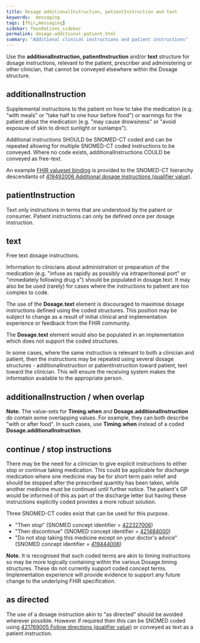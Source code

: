 ```yaml
---
title: Dosage additionalInstruction, patientInstruction and text
keywords:  messaging
tags: [fhir,messaging]
sidebar: foundations_sidebar
permalink: dosage-additional-patient.html
summary: "Additional clinical instructions and patient instructions"
---
```



 
Use the **additionalInstruction, patientInstruction** and/or **text** structure for dosage instructions, relevant to the patient, prescriber and administering or other clinician, that cannot be conveyed elsewhere within the Dosage structure. 

## additionalInstruction ##

Supplemental instructions to the patient on how to take the medication (e.g. "with meals" or "take half to one hour before food") or warnings for the patient about the medication (e.g. "may cause drowsiness" or "avoid exposure of skin to direct sunlight or sunlamps").  

Additional instructions SHOULD be SNOMED-CT coded and can be repeated allowing for multiple SNOMED-CT coded instructions to be conveyed.
Where no code exists, additionalInstructions COULD be conveyed as free-text.

An example [FHIR valueset binding](http://hl7.org/fhir/stu3/valueset-additional-instruction-codes.html) is provided to the SNOMED-CT hierarchy descendants of [419492006 Additional dosage instructions (qualifier value)](https://termbrowser.nhs.uk/?perspective=full&conceptId1=419492006&edition=uk-edition).

## patientInstruction ##

Text only instructions in terms that are understood by the patient or consumer.
Patient instructions can only be defined once per dosage instruction.

<script src="https://gist.github.com/IOPS-DEV/46ab707ee642105bc77ab6dc0beded2e.js"></script>

## text ##

Free text dosage instructions.

Information to clinicians about administration or preparation of the medication (e.g. "infuse as rapidly as possibly via intraperitoneal port" or "immediately following drug x") should be populated in dosage.text. It may also be be used (rarely) for cases where the instructions to patient are too complex to code.

The use of the **Dosage.text** element is discouraged to maximise dosage instructions defined using the coded structures. This position may be subject to change as a result of initial clinical and implementation experience or feedback from the FHIR community.

The **Dosage.text** element would also be populated in an implementation which does not support the coded structures.

In some cases, where the same instruction is relevant to both a clinician and patient, then the instructions may be repeated using several dosage structures - additionalInstruction or patientInstruction toward patient, text toward the clinician. This will ensure the receiving system makes the information available to the appropriate person.


## additionalInstruction / when overlap ##

**Note.** The value-sets for **Timing.when** and **Dosage.additionalInstruction** do contain some overlapping values. For example, they can both describe "with or after food". In such cases, use **Timing.when** instead of a coded **Dosage.additionalInstruction**.

## continue / stop instructions ##

There may be the need for a clinician to give explicit instructions to either stop or continue taking medication. This could be applicable for discharge medication where one medicine may be for short term pain relief and should be stopped after the prescribed quantity has been taken, while another medicine must be continued until further notice. The patient's GP would be informed of this as part of the discharge letter but having these instructions explicitly coded provides a more robust solution.

Three SNOMED-CT codes exist that can be used for this purpose. 
  * "Then stop" (SNOMED concept identifier = [422327006](https://termbrowser.nhs.uk/?perspective=full&conceptId1=422327006&edition=uk-edition))
  * "Then discontinue" (SNOMED concept identifier = [421484000](https://termbrowser.nhs.uk/?perspective=full&conceptId1=421484000&edition=uk-edition))
  * "Do not stop taking this medicine except on your doctor's advice" (SNOMED concept identifier = [419444006](https://termbrowser.nhs.uk/?perspective=full&conceptId1=419444006&edition=uk-edition))

**Note.** It is recognised that such coded terms are akin to timing instructions so may be more logically containing within the various Dosage.timing structures. These do not currently support coded concept terms. Implementation experience will provide evidence to support any future change to the underlying FHIR specification.

## as directed ##
  
The use of a dosage instruction akin to "as directed" should be avoided wherever possible. However if required then this can be SNOMED coded using [421769005 Follow directions (qualifier value)](https://termbrowser.nhs.uk/?perspective=full&conceptId1=421769005&edition=uk-edition) or conveyed as text as a patient instruction.
 
